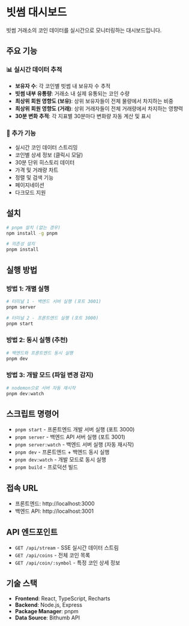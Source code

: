 # 빗썸 대시보드

빗썸 거래소의 코인 데이터를 실시간으로 모니터링하는 대시보드입니다.

## 주요 기능

### 📊 실시간 데이터 추적
- **보유자 수**: 각 코인별 빗썸 내 보유자 수 추적
- **빗썸 내부 유통량**: 거래소 내 실제 유통되는 코인 수량
- **최상위 회원 영향도 (보유)**: 상위 보유자들이 전체 물량에서 차지하는 비중
- **최상위 회원 영향도 (거래)**: 상위 거래자들이 전체 거래량에서 차지하는 영향력
- **30분 변화 추적**: 각 지표별 30분마다 변화량 자동 계산 및 표시

### 🔄 추가 기능
- 실시간 코인 데이터 스트리밍
- 코인별 상세 정보 (클릭시 모달)
- 30분 단위 히스토리 데이터
- 가격 및 거래량 차트
- 정렬 및 검색 기능
- 페이지네이션
- 다크모드 지원

## 설치

```bash
# pnpm 설치 (없는 경우)
npm install -g pnpm

# 의존성 설치
pnpm install
```

## 실행 방법

### 방법 1: 개별 실행

```bash
# 터미널 1 - 백엔드 서버 실행 (포트 3001)
pnpm server

# 터미널 2 - 프론트엔드 실행 (포트 3000)
pnpm start
```

### 방법 2: 동시 실행 (추천)

```bash
# 백엔드와 프론트엔드 동시 실행
pnpm dev
```

### 방법 3: 개발 모드 (파일 변경 감지)

```bash
# nodemon으로 서버 자동 재시작
pnpm dev:watch
```

## 스크립트 명령어

- `pnpm start` - 프론트엔드 개발 서버 실행 (포트 3000)
- `pnpm server` - 백엔드 API 서버 실행 (포트 3001)
- `pnpm server:watch` - 백엔드 서버 실행 (자동 재시작)
- `pnpm dev` - 프론트엔드 + 백엔드 동시 실행
- `pnpm dev:watch` - 개발 모드로 동시 실행
- `pnpm build` - 프로덕션 빌드

## 접속 URL

- 프론트엔드: http://localhost:3000
- 백엔드 API: http://localhost:3001

## API 엔드포인트

- `GET /api/stream` - SSE 실시간 데이터 스트림
- `GET /api/coins` - 전체 코인 목록
- `GET /api/coin/:symbol` - 특정 코인 상세 정보

## 기술 스택

- **Frontend**: React, TypeScript, Recharts
- **Backend**: Node.js, Express
- **Package Manager**: pnpm
- **Data Source**: Bithumb API